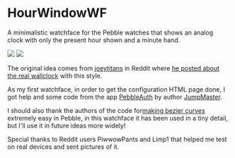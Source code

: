 # HourWindowWF
A minimalistic watchface for the Pebble watches that shows an analog clock with only the present hour shown and a minute hand.

![](http://i.imgur.com/CvGN5eU.jpg?1) ![](http://i.imgur.com/mw5WY51.png)

The original idea comes from [joeytitans](https://www.reddit.com/user/joeytitans) in Reddit where [he posted about the real wallclock](https://www.reddit.com/r/pebble/comments/350zoy/face_any_minimalist_faces_similar_to_this/) with this style.

As my first watchface, in order to get the configuration HTML page done, I got help and some code from the app [PebbleAuth](https://github.com/JumpMaster/PebbleAuth) by author [JumpMaster](https://github.com/JumpMaster).

I should also thank the authors of the code for[making bezier curves](https://github.com/pebble-hacks/gpath-bezier) extremely easy in Pebble, in this watchface it has been used in a tiny detail, but I'll use it in future ideas more widely!

Special thanks to Reddit users PiwwowPants and Limp1 that helped me test on real devices and sent pictures of it.
